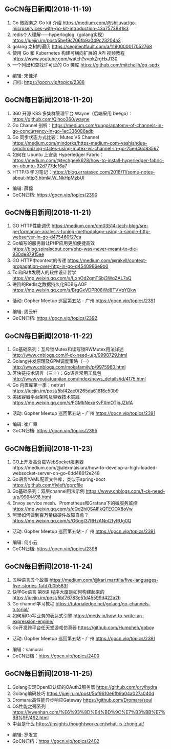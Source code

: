 ## GoCN每日新闻(2018-11-19)
 
1. Go 微服务之 Go kit 介绍 https://medium.com/@shijuvar/go-microservices-with-go-kit-introduction-43a757398183
2. redis个人理解----hyperloglog（golang实现）https://juejin.im/post/5bef9c706fb9a049c23204a3
3. golang 之树的遍历 https://segmentfault.com/a/1190000017052768
4. 使用 Go 和 Kubernetes 构建可横向扩展的 API 视频教程 https://www.youtube.com/watch?v=pkZrgHxJ130
5. 一个列出和查找许可证的 Go 类库 https://github.com/mitchellh/go-spdx

- 编辑: 宋佳洋
- 归档: https://gocn.vip/topics/2388

## GoCN每日新闻(2018-11-20)

1. 360 开源 K8S 多集群管理平台 Wayne（后端采用 beego）：https://github.com/Qihoo360/wayne
2. Go Channel 剖析：https://medium.com/rungo/anatomy-of-channels-in-go-concurrency-in-go-1ec336086adb
3. Go 同步状态方式比较：Mutex VS Channel  https://medium.com/mindorks/https-medium-com-yashishdua-synchronizing-states-using-mutex-vs-channel-in-go-25e646c83567
4. 如何在 Ubuntu 上安装 Hyperledger Fabric：https://medium.com/@techgeek628/how-to-install-hyperledger-fabric-on-ubuntu-92d777dcf6a7
5. HTTP/3 学习笔记：https://blog.erratasec.com/2018/11/some-notes-about-http3.html#.W_NkHpMzbUI

- 编辑: 薛锦
- GoCN归档:  https://gocn.vip/topics/2390

## GoCN每日新闻(2018-11-21)

1. GO HTTP性能调优 https://medium.com/dm03514-tech-blog/sre-performance-analysis-tuning-methodology-using-a-simple-http-webserver-in-go-d475460f27ca
2. Go编写的服务器让PHP应用更加便捷高效 https://blog.spiralscout.com/php-was-never-meant-to-die-830de87915ee
3. GO HTTP中context的传递 https://medium.com/@rakyll/context-propagation-over-http-in-go-d4540996e9b0
4. Tcl和Raft发明人的软件设计哲学 https://mp.weixin.qq.com/s/l_xnOd2gmTSbj3WqZAL7aQ
5. 进阶的Redis之数据持久化RDB与AOF https://mp.weixin.qq.com/s/BrgGxVDPR08Wd8TVVpYQkw

* 活动: Gopher Meetup 巡回第五站 - 广州 https://gocn.vip/topics/2391

- 编辑: 周云轩
- GoCN归档:  https://gocn.vip/topics/2392


## GoCN每日新闻(2018-11-22)

1. Go基础系列：互斥锁Mutex和读写锁RWMutex用法详述 http://www.cnblogs.com/f-ck-need-u/p/9998729.html
2. Golang并发原理及GPM调度策略（一） http://www.cnblogs.com/mokafamily/p/9975980.html
3. 区块链技术语言（三十）：Go语言常用工具包 http://www.youjiatuanjian.com/index/news_details/id/4175.html
4. Go 内置库第一季：net/url  https://juejin.im/post/5bf42ac0f265da61616e50b9
5. 美团容器平台架构及容器技术实践 https://mp.weixin.qq.com/s/FGMkNexqKvFXmOTjqJZkfA

* 活动: Gopher Meetup 巡回第五站 - 广州 https://gocn.vip/topics/2391

- 编辑: 崔广章
- GoCN归档:  https://gocn.vip/topics/2395


## GoCN每日新闻(2018-11-23)

1. GO上开发高负载WebSocket服务器https://medium.com/@alexmaisiura/how-to-develop-a-high-loaded-websocket-server-on-go-6dd486f2e248
2. Go语言YAML配置文件库，类似于spring-boot https://github.com/flyleft/gprofile
3. Go基础系列：双层channel用法示例 https://www.cnblogs.com/f-ck-need-u/p/9994496.html
4. Envoy service mesh、Prometheus和Grafana下的微服务监控 https://mp.weixin.qq.com/s/cQd2hi0SAlFkQTEOOX8oVw
5. 阿里如何做到百万量级硬件故障自愈？ https://mp.weixin.qq.com/s/G6qgI37RHzANpl2fyRUg0Q


* 活动: Gopher Meetup 巡回第五站 - 广州 https://gocn.vip/topics/2391

- 编辑: 何小云
- GoCN归档: https://gocn.vip/topics/2398

## GoCN每日新闻(2018-11-24)

1. 五种语言五个故事 https://medium.com/@kari.marttila/five-languages-five-stories-1afd7b0b583f
2. 快学Go语言 第8课 程序大厦是如何构建起来的 https://juejin.im/post/5bf76783e51d45599d422a2b
3. Go channel学习教程 https://tutorialedge.net/golang/go-channels-tutorial/
4. 如何用Go写业务的表达式引擎 https://medv.io/how-to-write-an-expression-engine/
5. Go开发跨平台任天堂游戏仿真器 https://github.com/Humpheh/goboy

* 活动: Gopher Meetup 巡回第五站 - 广州 https://gocn.vip/topics/2391

- 编辑：samurai
- GoCN归档：https://gocn.vip/topics/2400


## GoCN每日新闻(2018-11-25)
1. Golang实现OpenID认证的OAuth2服务器 https://github.com/ory/hydra
2. Golang编码技巧 https://juejin.im/post/5bf9610e6fb9a04a027a040d
3. Dromara:高性能异步响应Gateway https://github.com/Dromara/soul
4. OS性能之殇系列 https://lvwenhan.com/%E6%93%8D%E4%BD%9C%E7%B3%BB%E7%BB%9F/492.html 
5. 中台是什么 https://insights.thoughtworks.cn/what-is-zhongtai/

- 编辑: 罗发宣
- GoCN归档：https://gocn.vip/topics/2402
